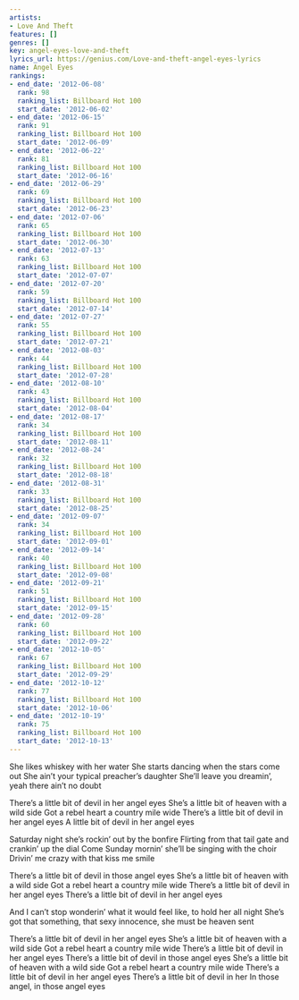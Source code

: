 ```yaml
---
artists:
- Love And Theft
features: []
genres: []
key: angel-eyes-love-and-theft
lyrics_url: https://genius.com/Love-and-theft-angel-eyes-lyrics
name: Angel Eyes
rankings:
- end_date: '2012-06-08'
  rank: 98
  ranking_list: Billboard Hot 100
  start_date: '2012-06-02'
- end_date: '2012-06-15'
  rank: 91
  ranking_list: Billboard Hot 100
  start_date: '2012-06-09'
- end_date: '2012-06-22'
  rank: 81
  ranking_list: Billboard Hot 100
  start_date: '2012-06-16'
- end_date: '2012-06-29'
  rank: 69
  ranking_list: Billboard Hot 100
  start_date: '2012-06-23'
- end_date: '2012-07-06'
  rank: 65
  ranking_list: Billboard Hot 100
  start_date: '2012-06-30'
- end_date: '2012-07-13'
  rank: 63
  ranking_list: Billboard Hot 100
  start_date: '2012-07-07'
- end_date: '2012-07-20'
  rank: 59
  ranking_list: Billboard Hot 100
  start_date: '2012-07-14'
- end_date: '2012-07-27'
  rank: 55
  ranking_list: Billboard Hot 100
  start_date: '2012-07-21'
- end_date: '2012-08-03'
  rank: 44
  ranking_list: Billboard Hot 100
  start_date: '2012-07-28'
- end_date: '2012-08-10'
  rank: 43
  ranking_list: Billboard Hot 100
  start_date: '2012-08-04'
- end_date: '2012-08-17'
  rank: 34
  ranking_list: Billboard Hot 100
  start_date: '2012-08-11'
- end_date: '2012-08-24'
  rank: 32
  ranking_list: Billboard Hot 100
  start_date: '2012-08-18'
- end_date: '2012-08-31'
  rank: 33
  ranking_list: Billboard Hot 100
  start_date: '2012-08-25'
- end_date: '2012-09-07'
  rank: 34
  ranking_list: Billboard Hot 100
  start_date: '2012-09-01'
- end_date: '2012-09-14'
  rank: 40
  ranking_list: Billboard Hot 100
  start_date: '2012-09-08'
- end_date: '2012-09-21'
  rank: 51
  ranking_list: Billboard Hot 100
  start_date: '2012-09-15'
- end_date: '2012-09-28'
  rank: 60
  ranking_list: Billboard Hot 100
  start_date: '2012-09-22'
- end_date: '2012-10-05'
  rank: 67
  ranking_list: Billboard Hot 100
  start_date: '2012-09-29'
- end_date: '2012-10-12'
  rank: 77
  ranking_list: Billboard Hot 100
  start_date: '2012-10-06'
- end_date: '2012-10-19'
  rank: 75
  ranking_list: Billboard Hot 100
  start_date: '2012-10-13'
---
```

She likes whiskey with her water
She starts dancing when the stars come out
She ain’t your typical preacher’s daughter
She’ll leave you dreamin’, yeah there ain’t no doubt


There’s a little bit of devil in her angel eyes
She’s a little bit of heaven with a wild side
Got a rebel heart a country mile wide
There’s a little bit of devil in her angel eyes
A little bit of devil in her angel eyes


Saturday night she’s rockin’ out by the bonfire
Flirting from that tail gate and crankin’ up the dial
Come Sunday mornin’ she’ll be singing with the choir
Drivin’ me crazy with that kiss me smile


There’s a little bit of devil in those angel eyes
She’s a little bit of heaven with a wild side
Got a rebel heart a country mile wide
There’s a little bit of devil in her angel eyes
There’s a little bit of devil in her angel eyes


And I can’t stop wonderin’ what it would feel like, to hold her all night
She’s got that something, that sexy innocence, she must be heaven sent


There’s a little bit of devil in her angel eyes
She’s a little bit of heaven with a wild side
Got a rebel heart a country mile wide
There’s a little bit of devil in her angel eyes
There’s a little bit of devil in those angel eyes
She’s a little bit of heaven with a wild side
Got a rebel heart a country mile wide
There’s a little bit of devil in her angel eyes
There’s a little bit of devil in her
In those angel, in those angel eyes
